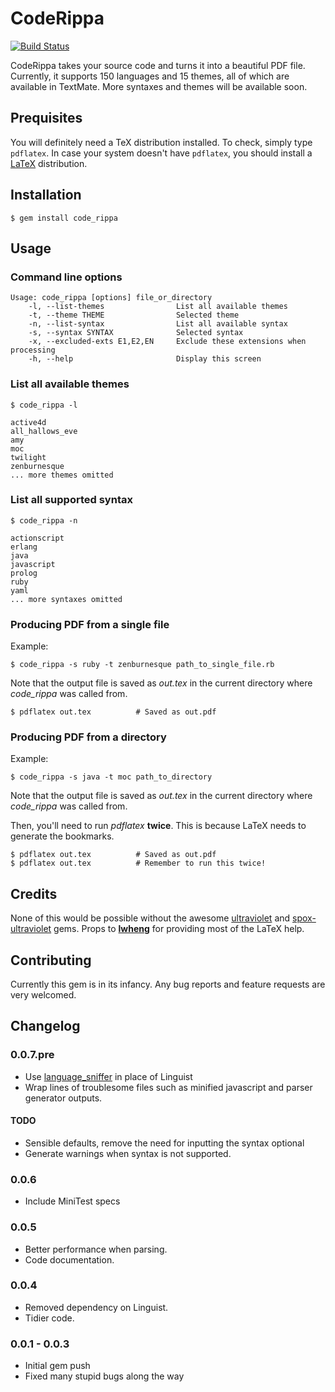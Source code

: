 # CodeRippa

[![Build Status](https://secure.travis-ci.org/benjamintanweihao/code_rippa.png)](http://travis-ci.org/benjamintanweihao/code_rippa)

CodeRippa takes your source code and turns it into a beautiful PDF file. Currently, it supports 150 languages and 15 themes, all of which are available in TextMate. More syntaxes and themes will be available soon.

## Prequisites

You will definitely need a TeX distribution installed. To check, simply type `pdflatex`.
In case your system doesn't have `pdflatex`, you should install a [LaTeX](http://www.tug.org/texlive/) distribution.

## Installation

	$ gem install code_rippa

## Usage

### Command line options
	 
	Usage: code_rippa [options] file_or_directory
    	-l, --list-themes                List all available themes
    	-t, --theme THEME                Selected theme
    	-n, --list-syntax                List all available syntax
    	-s, --syntax SYNTAX              Selected syntax
    	-x, --excluded-exts E1,E2,EN     Exclude these extensions when processing
    	-h, --help                       Display this screen

### List all available themes
		
	$ code_rippa -l
	
	active4d
	all_hallows_eve
	amy
	moc
	twilight
	zenburnesque
	... more themes omitted
	
### List all supported syntax

	$ code_rippa -n
	
	actionscript
	erlang
	java
	javascript
	prolog
	ruby
	yaml
	... more syntaxes omitted
	
### Producing PDF from a single file

Example:
	
	$ code_rippa -s ruby -t zenburnesque path_to_single_file.rb

Note that the output file is saved as _out.tex_ in the current directory where _code_rippa_ was called from. 

	$ pdflatex out.tex			# Saved as out.pdf

### Producing PDF from a directory
	
Example:

	$ code_rippa -s java -t moc path_to_directory

Note that the output file is saved as _out.tex_ in the current directory where _code_rippa_ was called from. 

Then, you'll need to run _pdflatex_ __twice__. This is because LaTeX needs to generate the bookmarks.

	$ pdflatex out.tex			# Saved as out.pdf
	$ pdflatex out.tex			# Remember to run this twice!

## Credits

None of this would be possible without the awesome [ultraviolet](https://github.com/giom/ultraviolet) and [spox-ultraviolet](https://github.com/spox/ultraviolet) gems. Props to [__lwheng__](https://github.com/lwheng) for providing most of the LaTeX help.

## Contributing

Currently this gem is in its infancy. Any bug reports and feature requests are very welcomed.

## Changelog

### 0.0.7.pre

- Use [language_sniffer](https://github.com/grosser/language_sniffer) in place of Linguist
- Wrap lines of troublesome files such as minified javascript and parser generator outputs. 

#### TODO

- Sensible defaults, remove the need for inputting the syntax optional
- Generate warnings when syntax is not supported.

### 0.0.6

- Include MiniTest specs

### 0.0.5

- Better performance when parsing.
- Code documentation.

### 0.0.4

- Removed dependency on Linguist.
- Tidier code.
	
### 0.0.1 - 0.0.3

- Initial gem push
- Fixed many stupid bugs along the way

